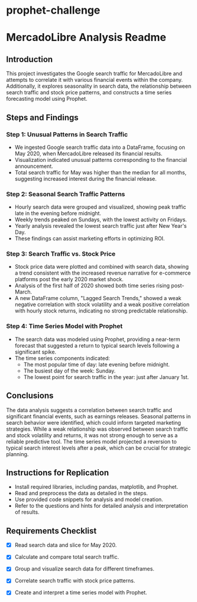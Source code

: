 # prophet-challenge
# MercadoLibre Analysis Readme

## Introduction
This project investigates the Google search traffic for MercadoLibre and attempts to correlate it with various financial events within the company. Additionally, it explores seasonality in search data, the relationship between search traffic and stock price patterns, and constructs a time series forecasting model using Prophet.

## Steps and Findings

### Step 1: Unusual Patterns in Search Traffic
- We ingested Google search traffic data into a DataFrame, focusing on May 2020, when MercadoLibre released its financial results.
- Visualization indicated unusual patterns corresponding to the financial announcement.
- Total search traffic for May was higher than the median for all months, suggesting increased interest during the financial release.

### Step 2: Seasonal Search Traffic Patterns
- Hourly search data were grouped and visualized, showing peak traffic late in the evening before midnight.
- Weekly trends peaked on Sundays, with the lowest activity on Fridays.
- Yearly analysis revealed the lowest search traffic just after New Year's Day.
- These findings can assist marketing efforts in optimizing ROI.

### Step 3: Search Traffic vs. Stock Price
- Stock price data were plotted and combined with search data, showing a trend consistent with the increased revenue narrative for e-commerce platforms post the early 2020 market shock.
- Analysis of the first half of 2020 showed both time series rising post-March.
- A new DataFrame column, "Lagged Search Trends," showed a weak negative correlation with stock volatility and a weak positive correlation with hourly stock returns, indicating no strong predictable relationship.

### Step 4: Time Series Model with Prophet
- The search data was modeled using Prophet, providing a near-term forecast that suggested a return to typical search levels following a significant spike.
- The time series components indicated:
  - The most popular time of day: late evening before midnight.
  - The busiest day of the week: Sunday.
  - The lowest point for search traffic in the year: just after January 1st.

## Conclusions
The data analysis suggests a correlation between search traffic and significant financial events, such as earnings releases. Seasonal patterns in search behavior were identified, which could inform targeted marketing strategies. While a weak relationship was observed between search traffic and stock volatility and returns, it was not strong enough to serve as a reliable predictive tool. The time series model projected a reversion to typical search interest levels after a peak, which can be crucial for strategic planning.

## Instructions for Replication
- Install required libraries, including pandas, matplotlib, and Prophet.
- Read and preprocess the data as detailed in the steps.
- Use provided code snippets for analysis and model creation.
- Refer to the questions and hints for detailed analysis and interpretation of results.

## Requirements Checklist
- [x] Read search data and slice for May 2020.
- [x] Calculate and compare total search traffic.
- [x] Group and visualize search data for different timeframes.
- [x] Correlate search traffic with stock price patterns.
- [x] Create and interpret a time series model with Prophet.


